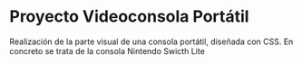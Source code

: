 # Proyecto Videoconsola Portátil
Realización de la parte visual de una consola portátil, diseñada con CSS.
En concreto se trata de la consola Nintendo Swicth Lite
